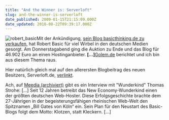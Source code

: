 ```yaml
---
title: "And the Winner is: Serverloft"
slug: and-the-winner-is-serverloft
date_published: 2009-01-15T21:15:09.000Z
date_updated: 2018-08-22T09:39:17.000Z
---
```


![robert_basic](//picdump.thafaker.de/2009/01/robert_basic-150x150.jpg)Mit der Ankündigung, [sein Blog basicthinking.de zu verkaufen](__GHOST_URL__/10/robert-basic-ebay-versteigerung), hat Robert Basic für viel Wirbel in den deutschen Medien gesorgt. Am Donnerstagabend ging die Auktion zu Ende und das Blog für 46.902 Euro an einen Hostinganbieter. **[...]**[Golem.de](http://www.golem.de/0901/64644.html) berichtet und ich bin aus diesem Thema raus.

Hier natürlich gleich mal auf den allerersten Blogbeitrag des neuen Besitzers, Serverloft.de, [verlinkt](http://www.basicthinking.de/blog/2009/01/15/wir-habens-geschafft-serverloft-ersteigert-basicthinking/).

Ach, auf [Meedia (archiviert)](http://web.archive.org/web/20090117021850/http://meedia.de:80/nc/details/article/der-mann--der-das-basic-blog-kaufte_100015371.html) gibt es ein Interview mit "Wunderkind" Thomas Strohe: [...] Seit 12 Jahren betreibt das New Economy-Wunderkind einen der größten deutschen Web-Hoster. Diese Erfolgsgeschichte brachte dem 27-Jährigen in der begeisterungsfähigen rheinischen Web-Welt den Spitznamen „Bill Gates von Köln“ ein. Sein Plan für den Neustart des Basic-Blogs folgt dem Motto: Klotzen, statt Kleckern. [...]
